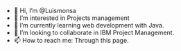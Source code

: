 - 👋 Hi, I’m @Luismonsa
- 👀 I’m interested in Projects management
- 🌱 I’m currently learning web development with Java.
- 💞️ I’m looking to collaborate in IBM Project Management.
- 📫 How to reach me: Through this page.

<!---
Luismonsa/Luismonsa is a ✨ special ✨ repository because its `README.md` (this file) appears on your GitHub profile.
You can click the Preview link to take a look at your changes.
--->
